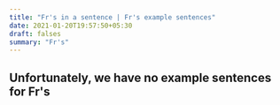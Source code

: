 ```yaml
---
title: "Fr's in a sentence | Fr's example sentences"
date: 2021-01-20T19:57:50+05:30
draft: falses
summary: "Fr's"
---
```

## Unfortunately, we have no example sentences for Fr's                 
